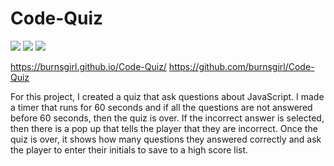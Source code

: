 # Code-Quiz

<img src="../Code-Quiz/Assets/Images/one.png">
<img src="../Code-Quiz/Assets/Images/two.png">
<img src="../Code-Quiz/Assets/Images/three.png">

https://burnsgirl.github.io/Code-Quiz/
https://github.com/burnsgirl/Code-Quiz

For this project, I created a quiz that ask questions about JavaScript. I made a timer that runs for 60 seconds and if all the questions are not answered before 60 seconds, then the quiz is over. If the incorrect answer is selected, then there is a pop up that tells the player that they are incorrect. Once the quiz is over, it shows how many questions they answered correctly and ask the player to enter their initials to save to a high score list.